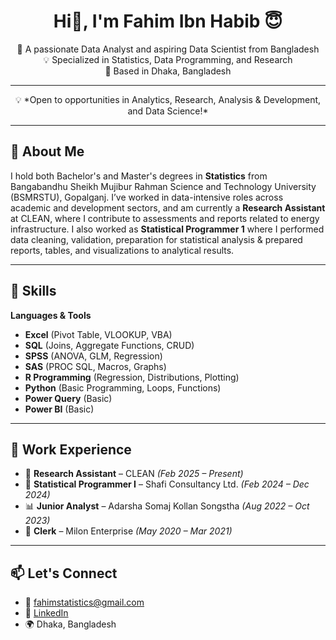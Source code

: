 <!-- Profile Header -->


<h1 align="center">Hi👋, I'm Fahim Ibn Habib 😇 </h1>

<p align="center">
🎯 A passionate Data Analyst and aspiring Data Scientist from Bangladesh<br>
💡 Specialized in Statistics, Data Programming, and Research<br>
📍 Based in Dhaka, Bangladesh
</p>

---

<p align="center">
💡 *Open to opportunities in Analytics, Research, Analysis & Development, and Data Science!*
</p>

---

## 🧠 About Me

I hold both Bachelor's and Master's degrees in **Statistics** from Bangabandhu Sheikh Mujibur Rahman Science and Technology University (BSMRSTU), Gopalganj. I’ve worked in data-intensive roles across academic and development sectors, and am currently a **Research Assistant** at CLEAN, where I contribute to assessments and reports related to energy infrastructure. I also worked as **Statistical Programmer 1** where I performed data cleaning, validation, preparation for statistical analysis & prepared reports, tables, and visualizations to analytical results. 

---

## 🔧 Skills

**Languages & Tools**  
- **Excel** (Pivot Table, VLOOKUP, VBA)  
- **SQL** (Joins, Aggregate Functions, CRUD) 
- **SPSS** (ANOVA, GLM, Regression)  
- **SAS** (PROC SQL, Macros, Graphs) 
- **R Programming** (Regression, Distributions, Plotting)  
- **Python** (Basic Programming, Loops, Functions)
- **Power Query** (Basic)
- **Power BI** (Basic)

---

## 💼 Work Experience

- 🔬 **Research Assistant** – CLEAN _(Feb 2025 – Present)_  
- 🧮 **Statistical Programmer I** – Shafi Consultancy Ltd. _(Feb 2024 – Dec 2024)_  
- 📊 **Junior Analyst** – Adarsha Somaj Kollan Songstha _(Aug 2022 – Oct 2023)_  
- 📁 **Clerk** – Milon Enterprise _(May 2020 – Mar 2021)_

---

## 📫 Let's Connect

- 📧 [fahimstatistics@gmail.com](mailto:fahimstatistics@gmail.com)  
- 🔗 [LinkedIn](https://www.linkedin.com/in/fahimibnhabib)  
- 🌍 Dhaka, Bangladesh

